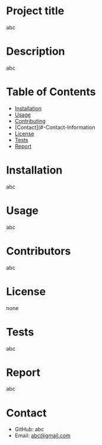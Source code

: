 
# Project title
abc
# Description
abc
# Table of Contents
* [Installation](#-Installation)
* [Usage](#-Usage)
* [Contributing](#-Contributing)
* [Contact](#-Contact-Information
* [License](#-Installation)
* [Tests](#-Tests)
* [Report](#-)

# Installation
abc

# Usage
abc

# Contributors
abc

# License
none
  
# Tests
abc

# Report
abc

# Contact
* GitHub: abc
* Email: abc@gmail.com
